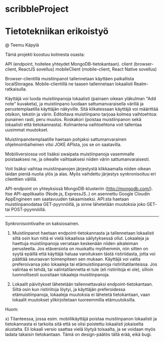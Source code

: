 # scribbleProject
# Tietotekniikan erikoistyö
@ Teemu Käpylä

Tämä projekti koostuu kolmesta osasta:

API (endpoint, hoitelee yhteydet MongoDB-tietokantaan).
client (browser-client, ReactJS sovellus)
mobileClient (mobile-client, React Native sovellus)

Browser-clientillä muistiinpanot tallennetaan käyttäen paikallista localStoragea. Mobile-clientillä ne taasen tallennetaan lokaalisti Realm-ratkaisulla.

Käyttäjä voi luoda muistiinpanoja lokaalisti (painaen oikean yläkulman "Add note" kuvaketa), ja muistiinpano luodaan sattumanvaraisella värillä ja perustemplaatilla käyttäjän näkyville. Sitä klikatessaan käyttäjä voi määrittää otsikon, tekstin ja värin. Editoitava muistiinpano tarjoaa kolmea vaihtoehtoa: punainen rasti, peru muutos. Roskakori (poistaa muistiinpanon sekä lokaalisti että tietokannasta). Kolmantena vaihtoehtona voit tallentaa uusimmat muutokset.

Muistiinpanotemplaatille haetaan pohjaksi sattumanvarainen  ohjelmointiaiheinen vitsi JOKE APIsta, jos se on saatavilla.

Mobiiliversiossa voit lisäksi swaipata muistiinpanoja vasemmalle poistaaksesi ne, ja oikealle vaihtaaksesi niiden värin sattumanvaraisesti.

Voit lisäksi vaihtaa muistiinpanojen järjestystä klikkaamalla niiden oikean laidan pieniä nuolia ylös ja alas. Myös vaihdettu järjestys synkronisoituu eri clienttien välillä.

API-endpoint on yhteyksissä MongoDB-klusteriin (http://mongodb.com/). Itse API-applikaatio (Node.js, ExpressJS..) on asennettu Google Cloudin AppEngineen sen saatavuuden takaamiseksi. API:sta haetaan muistiinpanodataa GET-pyynnöillä, ja sinne lähetetään muutoksia joko GET- tai POST-pyynnöillä.

----------

Synkronisointivaihe on kaksiosainen.

1) Muistiinpanot haetaan endpoint-tietokannasta ja tallennetaan lokaalisti siltä osin kun niitä ei vielä lokaalissa säilytyksessä ollut. Lokaaleja ja haettuja muistiinpanoja verrataan keskenään niiden aikaleiman perusteella. Jos etäversiota on muokattu myöhemmin, niin sitten on syytä epäillä että käyttäjä haluaa varoituksen tästä ristiriidasta, jotta voi päättää seuraavan toimenpiteen sen mukaan. Käyttäjä voi valita preferoivansa joko lokaaleja tai etämuistiinpanoja ristiriitatilanteissa. Jos valintaa ei tehdä, tai valintatilannetta ei tule (eli ristiriitoja ei ole), silloin luonnollisesti suositaan lokaaleja muistiinpanoja.

2) Lokaalit päivitykset lähetetään tallennettavaksi endpoint-tietokantaan. Siltä osin kun ristiriitoja löytyi, ja käyttäjän preferoidessa etämuistiinpanoja, lokaaleja muutoksia ei lähetetä tietokantaan, vaan lokaalit muutokset ylikirjoitetaan tuoreemmilla etämuutoksilla.

Huom:

x) Tilanteessa, jossa esim. mobiilikäyttäjä poistaa muistiinpanon lokaalisti ja tietokannasta ei tarkoita sitä että se olisi poistettu lokaalisti jokaiselta alustalta. Eli lokaali versio saattaa vielä löytyä toisaalta, ja se voidaan myös ladata takaisin tietokantaan. Tämä on design-päätös tällä erää, eikä bugi.

